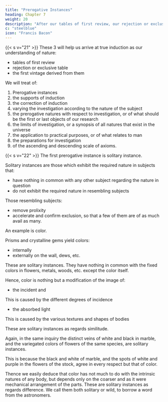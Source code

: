 ```yaml
---
title: "Prerogative Instances"
heading: Chapter 7
weight: 20
description: "After our tables of first review, our rejection or exclusive table, and the first vintage derived from them"
c: "steelblue"
icon: "Francis Bacon"
---
```



{{< s v="21" >}} These 3 will help us arrive at true induction as our understanding of nature:

- tables of first review
- rejection or exclusive table
- the first vintage derived from them


<!-- , in offering which we will take the examples of cold and heat where tables are necessary, but where fewer instances are required we will go through a variety of others, so as neither to confound investigation nor to narrow our doctrine. -->

We will treat of:
1. Prerogative instances 
2. the supports of induction
3. the correction of induction
4. varying the investigation according to the nature of the subject
5. the prerogative natures with respect to investigation, or of what should be the first or last objects of our research
6. the limits of investigation, or a synopsis of all natures that exist in the universe
7. the application to practical purposes, or of what relates to man
8. the preparations for investigation
9. of the ascending and descending scale of axioms.


{{< s v="22" >}} The first prerogative instance is solitary instance. 

Solitary instances are those which exhibit the required nature in subjects that:
- have nothing in common with any other subject regarding the nature in question
- do not exhibit the required nature in resembling subjects

Those resembling subjects:
- remove prolixity
- accelerate and confirm exclusion, so that a few of them are of as much avail as many.

An example is color.

Prisms and crystalline gems yield colors:
- internally
- externally on the wall, dews, etc.

These are solitary instances. They have nothing in common with the fixed colors in flowers, metals, woods, etc. except the color itself. 

Hence, color is nothing but a modification of the image of:

- the incident and

This is caused by the different degrees of incidence

- the absorbed light 

This is caused by the various textures and shapes of bodies

These are solitary instances as regards similitude.

Again, in the same inquiry the distinct veins of white and black in marble, and the variegated colors of flowers of the same species, are solitary instances.

This is because the black and white of marble, and the spots of white and purple in the flowers of the stock, agree in every respect but that of color. 

Thence we easily deduce that color has not much to do with the intrinsic natures of any body, but depends only on the coarser and as it were mechanical arrangement of the parts. These are solitary instances as regards difference. We call them both solitary or wild, to borrow a word from the astronomers.
